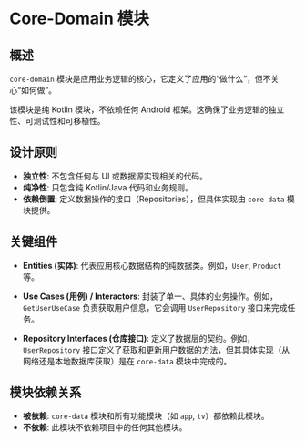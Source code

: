 # Core-Domain 模块

## 概述

`core-domain` 模块是应用业务逻辑的核心，它定义了应用的“做什么”，但不关心“如何做”。

该模块是纯 Kotlin 模块，不依赖任何 Android 框架。这确保了业务逻辑的独立性、可测试性和可移植性。

## 设计原则

- **独立性**: 不包含任何与 UI 或数据源实现相关的代码。
- **纯净性**: 只包含纯 Kotlin/Java 代码和业务规则。
- **依赖倒置**: 定义数据操作的接口（Repositories），但具体实现由 `core-data` 模块提供。

## 关键组件

- **Entities (实体)**: 代表应用核心数据结构的纯数据类。例如，`User`, `Product` 等。

- **Use Cases (用例) / Interactors**: 封装了单一、具体的业务操作。例如，`GetUserUseCase` 负责获取用户信息，它会调用 `UserRepository` 接口来完成任务。

- **Repository Interfaces (仓库接口)**: 定义了数据层的契约。例如，`UserRepository` 接口定义了获取和更新用户数据的方法，但其具体实现（从网络还是本地数据库获取）是在 `core-data` 模块中完成的。

## 模块依赖关系

- **被依赖**: `core-data` 模块和所有功能模块（如 `app`, `tv`）都依赖此模块。
- **不依赖**: 此模块不依赖项目中的任何其他模块。
